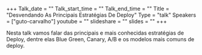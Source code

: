 +++
Talk_date = ""
Talk_start_time = ""
Talk_end_time = ""
Title = "Desvendando As Principais Estratégias De Deploy"
Type = "talk"
Speakers = ["guto-carvalho"]
youtube = ""
slideshare = ""
slides = ""
+++

Nesta talk vamos falar das principais e mais conhecidas estratégias de Deploy, dentre elas Blue Green, Canary, A/B e os modelos mais comuns de deploy.